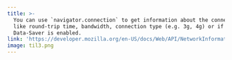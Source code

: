 ```yaml
---
title: >-
  You can use `navigator.connection` to get information about the connection
  like round-trip time, bandwidth, connection type (e.g. 3g, 4g) or if
  Data-Saver is enabled.
link: 'https://developer.mozilla.org/en-US/docs/Web/API/NetworkInformation'
image: til3.png
---
```



